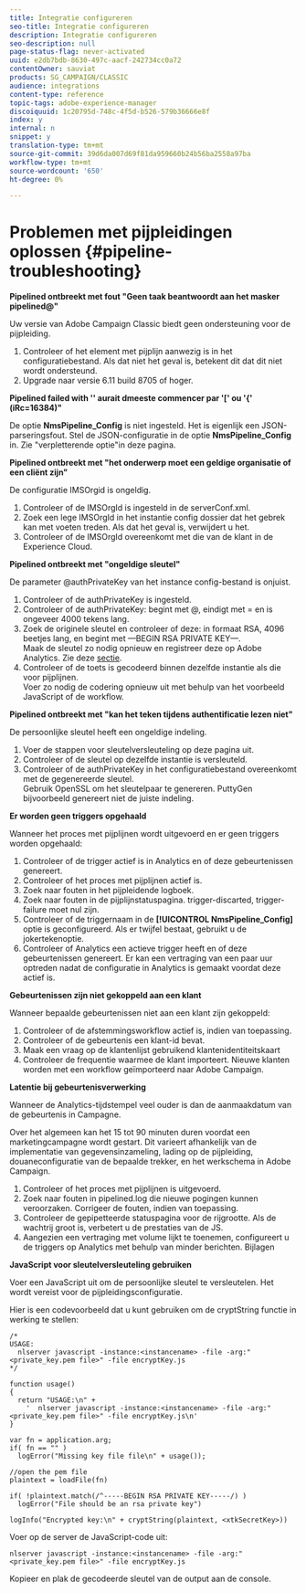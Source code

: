 ```yaml
---
title: Integratie configureren
seo-title: Integratie configureren
description: Integratie configureren
seo-description: null
page-status-flag: never-activated
uuid: e2db7bdb-8630-497c-aacf-242734cc0a72
contentOwner: sauviat
products: SG_CAMPAIGN/CLASSIC
audience: integrations
content-type: reference
topic-tags: adobe-experience-manager
discoiquuid: 1c20795d-748c-4f5d-b526-579b36666e8f
index: y
internal: n
snippet: y
translation-type: tm+mt
source-git-commit: 39d6da007d69f81da959660b24b56ba2558a97ba
workflow-type: tm+mt
source-wordcount: '650'
ht-degree: 0%

---
```



# Problemen met pijpleidingen oplossen {#pipeline-troubleshooting}

**Pipelined ontbreekt met fout &quot;Geen taak beantwoordt aan het masker pipelined@&quot;**

Uw versie van Adobe Campaign Classic biedt geen ondersteuning voor de pijpleiding.

1. Controleer of het element met pijplijn aanwezig is in het configuratiebestand. Als dat niet het geval is, betekent dit dat dit niet wordt ondersteund.
1. Upgrade naar versie 6.11 build 8705 of hoger.

**Pipelined failed with &#39;&#39; aurait dmeeste commencer par &#39;[&#39; ou &#39;{&#39; (iRc=16384)&quot;**

De optie **NmsPipeline_Config** is niet ingesteld. Het is eigenlijk een JSON-parseringsfout.
Stel de JSON-configuratie in de optie **NmsPipeline_Config** in. Zie &quot;verpletterende optie&quot;in deze pagina.

**Pipelined ontbreekt met &quot;het onderwerp moet een geldige organisatie of een cliënt zijn&quot;**

De configuratie IMSOrgid is ongeldig.

1. Controleer of de IMSOrgId is ingesteld in de serverConf.xml.
1. Zoek een lege IMSOrgId in het instantie config dossier dat het gebrek kan met voeten treden. Als dat het geval is, verwijdert u het.
1. Controleer of de IMSOrgId overeenkomt met die van de klant in de Experience Cloud.

**Pipelined ontbreekt met &quot;ongeldige sleutel&quot;**

De parameter @authPrivateKey van het instance config-bestand is onjuist.

1. Controleer of de authPrivateKey is ingesteld.
1. Controleer of de authPrivateKey: begint met @, eindigt met = en is ongeveer 4000 tekens lang.
1. Zoek de originele sleutel en controleer of deze: in formaat RSA, 4096 beetjes lang, en begint met —BEGIN RSA PRIVATE KEY—.
   <br> Maak de sleutel zo nodig opnieuw en registreer deze op Adobe Analytics. Zie deze [sectie](../../integrations/using/configuring-pipeline.md#oauth-client-creation).
1. Controleer of de toets is gecodeerd binnen dezelfde instantie als die voor pijplijnen. <br>Voer zo nodig de codering opnieuw uit met behulp van het voorbeeld JavaScript of de workflow.

**Pipelined ontbreekt met &quot;kan het teken tijdens authentificatie lezen niet&quot;**

De persoonlijke sleutel heeft een ongeldige indeling.

1. Voer de stappen voor sleutelversleuteling op deze pagina uit.
1. Controleer of de sleutel op dezelfde instantie is versleuteld.
1. Controleer of de authPrivateKey in het configuratiebestand overeenkomt met de gegenereerde sleutel. <br>Gebruik OpenSSL om het sleutelpaar te genereren. PuttyGen bijvoorbeeld genereert niet de juiste indeling.

**Er worden geen triggers opgehaald**

Wanneer het proces met pijplijnen wordt uitgevoerd en er geen triggers worden opgehaald:

1. Controleer of de trigger actief is in Analytics en of deze gebeurtenissen genereert.
1. Controleer of het proces met pijplijnen actief is.
1. Zoek naar fouten in het pijpleidende logboek.
1. Zoek naar fouten in de pijplijnstatuspagina. trigger-discarted, trigger-failure moet nul zijn.
1. Controleer of de triggernaam in de **[!UICONTROL NmsPipeline_Config]** optie is geconfigureerd. Als er twijfel bestaat, gebruikt u de jokertekenoptie.
1. Controleer of Analytics een actieve trigger heeft en of deze gebeurtenissen genereert. Er kan een vertraging van een paar uur optreden nadat de configuratie in Analytics is gemaakt voordat deze actief is.

**Gebeurtenissen zijn niet gekoppeld aan een klant**

Wanneer bepaalde gebeurtenissen niet aan een klant zijn gekoppeld:

1. Controleer of de afstemmingsworkflow actief is, indien van toepassing.
1. Controleer of de gebeurtenis een klant-id bevat.
1. Maak een vraag op de klantenlijst gebruikend klantenidentiteitskaart
1. Controleer de frequentie waarmee de klant importeert. Nieuwe klanten worden met een workflow geïmporteerd naar Adobe Campaign.

**Latentie bij gebeurtenisverwerking**

Wanneer de Analytics-tijdstempel veel ouder is dan de aanmaakdatum van de gebeurtenis in Campagne.

Over het algemeen kan het 15 tot 90 minuten duren voordat een marketingcampagne wordt gestart. Dit varieert afhankelijk van de implementatie van gegevensinzameling, lading op de pijpleiding, douaneconfiguratie van de bepaalde trekker, en het werkschema in Adobe Campaign.

1. Controleer of het proces met pijplijnen is uitgevoerd.
1. Zoek naar fouten in pipelined.log die nieuwe pogingen kunnen veroorzaken. Corrigeer de fouten, indien van toepassing.
1. Controleer de gepipetteerde statuspagina voor de rijgrootte. Als de wachtrij groot is, verbetert u de prestaties van de JS.
1. Aangezien een vertraging met volume lijkt te toenemen, configureert u de triggers op Analytics met behulp van minder berichten.
Bijlagen

**JavaScript voor sleutelversleuteling gebruiken**

Voer een JavaScript uit om de persoonlijke sleutel te versleutelen. Het wordt vereist voor de pijpleidingsconfiguratie.

Hier is een codevoorbeeld dat u kunt gebruiken om de cryptString functie in werking te stellen:

```
/*
USAGE:
  nlserver javascript -instance:<instancename> -file -arg:"<private_key.pem file>" -file encryptKey.js
*/
 
function usage()
{
  return "USAGE:\n" +
    '  nlserver javascript -instance:<instancename> -file -arg:"<private_key.pem file>" -file encryptKey.js\n'
}
 
var fn = application.arg;
if( fn == "" )
  logError("Missing key file file\n" + usage());
 
//open the pem file
plaintext = loadFile(fn)
 
if( !plaintext.match(/^-----BEGIN RSA PRIVATE KEY-----/) )
  logError("File should be an rsa private key")
 
logInfo("Encrypted key:\n" + cryptString(plaintext, <xtkSecretKey>))
```

Voer op de server de JavaScript-code uit:

```
nlserver javascript -instance:<instancename> -file -arg:"<private_key.pem file>" -file encryptKey.js
```

Kopieer en plak de gecodeerde sleutel van de output aan de console.